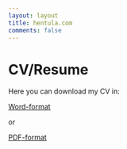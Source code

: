 ```yaml
---
layout: layout
title: hentula.com
comments: false
---
```


# CV/Resume

Here you can download my CV in:

[Word-format](/cv/cvjoakimhentula.docx)

or

[PDF-format](/cv/cvjoakimhentula.pdf)